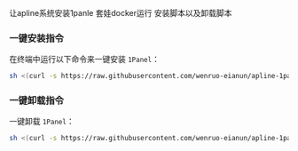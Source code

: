 让apline系统安装1panle 套娃docker运行 安装脚本以及卸载脚本

###  一键安装指令
在终端中运行以下命令来一键安装 `1Panel`：

```bash
sh <(curl -s https://raw.githubusercontent.com/wenruo-eianun/apline-1panel-installation/main/install_1panel.sh)
```

### 一键卸载指令
一键卸载 `1Panel`：

```bash
sh <(curl -s https://raw.githubusercontent.com/wenruo-eianun/apline-1panel-installation/main/uninstall_1panel.sh)
```

